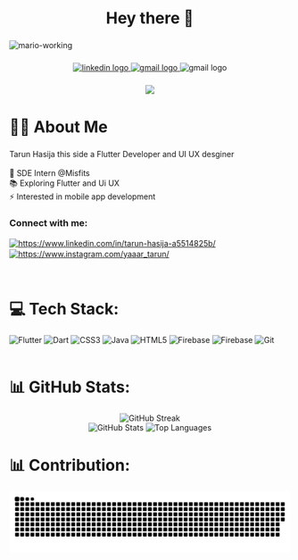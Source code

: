 ###

<h1 align="center">Hey there 👋</h1>

###

![mario-working](https://github.com/user-attachments/assets/4269033a-04af-4fe6-b122-cb7d00145047)



###

<div align="center">
  <a href="https://www.linkedin.com/in/tarun-hasija-a5514825b/" target="_blank">
    <img src="https://img.shields.io/static/v1?message=LinkedIn&logo=linkedin&label=&color=0077B5&logoColor=white&labelColor=&style=for-the-badge" height="25" alt="linkedin logo"  />
  </a>
  <a href="ihasijatarun@gmail.com" target="_blank">
    <img src="https://img.shields.io/static/v1?message=Gmail&logo=gmail&label=&color=D14836&logoColor=white&labelColor=&style=for-the-badge" height="25" alt="gmail logo"  />
  </a>
  <a href="https://flowcv.com/resume/7eirnpehqq" style="text-decoration: none; color: inherit;">
  <img src="https://img.shields.io/static/v1?message=Resume&logo=Flutter&label=&color=14d100&logoColor=white&labelColor=&style=for-the-badge" height="25" alt="gmail logo" />
</a>

</div>

###

<div align="center">
  <img src="https://visitor-badge.laobi.icu/badge?page_id=TarunHasija.TarunHasija&"  />
</div>


# 👩‍💻  About Me

###

<p align="left">Tarun Hasija this side a Flutter Developer and UI UX desginer <br><br> 🔭 SDE Intern @Misfits<br> 📚 Exploring Flutter and Ui UX<br> ⚡ Interested in mobile app development </p>

###
<h3 align="left">Connect with me:</h3>
<p align="left">
<a href="https://www.linkedin.com/in/tarun-hasija-a5514825b/" target="blank"><img align="center" src="https://raw.githubusercontent.com/rahuldkjain/github-profile-readme-generator/master/src/images/icons/Social/linked-in-alt.svg" alt="https://www.linkedin.com/in/tarun-hasija-a5514825b/" height="30" width="40" /></a>
<a href="https://www.instagram.com/yaaar_tarun/" target="blank"><img align="center" src="https://raw.githubusercontent.com/rahuldkjain/github-profile-readme-generator/master/src/images/icons/Social/instagram.svg" alt="https://www.instagram.com/yaaar_tarun/" height="30" width="40" /></a>
</p>

<br>

# 💻 Tech Stack:
![Flutter](https://img.shields.io/badge/Flutter-%2302569B.svg?style=for-the-badge&logo=Flutter&logoColor=white) 
![Dart](https://img.shields.io/badge/dart-%230175C2.svg?style=for-the-badge&logo=dart&logoColor=white) ![CSS3](https://img.shields.io/badge/css3-%23A304FF.svg?style=for-the-badge&logo=css3&logoColor=white)
 ![Java](https://img.shields.io/badge/java-%23ED8B00.svg?style=for-the-badge&logo=openjdk&logoColor=white) ![HTML5](https://img.shields.io/badge/html5-%23E34F26.svg?style=for-the-badge&logo=html5&logoColor=white)  ![Firebase](https://img.shields.io/badge/firebase-%23039BE5.svg?style=for-the-badge&logo=firebase) ![Firebase](https://img.shields.io/badge/figma-%230000FF.svg?style=for-the-badge&logo=figma&logoColor=white) ![Git](https://img.shields.io/badge/git-%23121011.svg?style=for-the-badge&logo=git&logoColor=red)
<br>
<br>

# 📊 GitHub Stats:
<div align="center">
  <img src="https://nirzak-streak-stats.vercel.app/?user=TarunHasija&theme=dark&hide_border=false" height="150" alt="GitHub Streak" />
  </div>
<div align="center">
  <img src="https://github-readme-stats.vercel.app/api?username=TarunHasija&theme=dark&hide_border=false&include_all_commits=false&count_private=false" height="150" alt="GitHub Stats" />
  <img src="https://github-readme-stats.vercel.app/api/top-langs/?username=TarunHasija&theme=dark&hide_border=false&include_all_commits=false&count_private=false&layout=compact" height="150" alt="Top Languages" />
</div>



# 📊 Contribution:

<picture>
  <source media="(prefers-color-scheme: dark)" srcset="https://raw.githubusercontent.com/TarunHasija/TarunHasija/output/github-snake-dark.svg" />
  <source media="(prefers-color-scheme: light)" srcset="https://raw.githubusercontent.com/TarunHasija/TarunHasija/output/github-snake.svg" />
  <img alt="github-snake" src="https://raw.githubusercontent.com/TarunHasija/TarunHasija/output/github-snake.svg" />
</picture>

